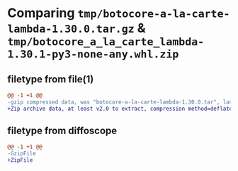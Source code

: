 # Comparing `tmp/botocore-a-la-carte-lambda-1.30.0.tar.gz` & `tmp/botocore_a_la_carte_lambda-1.30.1-py3-none-any.whl.zip`

## filetype from file(1)

```diff
@@ -1 +1 @@
-gzip compressed data, was "botocore-a-la-carte-lambda-1.30.0.tar", last modified: Tue Jul  4 01:44:42 2023, max compression
+Zip archive data, at least v2.0 to extract, compression method=deflate
```

## filetype from diffoscope

```diff
@@ -1 +1 @@
-GzipFile
+ZipFile
```

